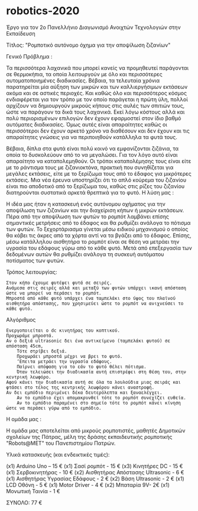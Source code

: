 # robotics-2020
Έργο για τον 2ο Πανελλήνιο Διαγωνισμό Ανοιχτών Τεχνολογιών στην Εκπαίδευση


Τίτλος: "Ρομποτικό αυτόνομο όχημα για την αποψίλωση ζιζανίων"

Γενικό Πρόβλημα :

Τα περισσότερα λαχανικά που μπορεί κανείς να προμηθευτεί παράγονται σε θερμοκήπια, τα οποία λειτουργούν με όλο και περισσότερες αυτοματοποιημένες διαδικασίες. Βέβαια, τα τελευταία χρόνια παρατηρείται μία αύξηση των μικρών και των καλλιεργήσιμων εκτάσεων ακόμα και σε αστικές περιοχές. Και καθώς όλο και περισσότερος κόσμος ενδιαφέρεται για τον τρόπο με τον οποίο παράγεται η πρώτη ύλη, πολλοί αρχίζουν να δημιουργούν μικρούς κήπους στις αυλές των σπιτιών τους, ώστε να παράγουν τα δικά τους λαχανικά. Εκεί λόγω κόστους αλλά και πολύ περιορισμένων επιλογών δεν έχουν εφαρμοστεί στον ίδιο βαθμό αυτόματες διαδικασίες. Όμως αυτές είναι απαραίτητες καθώς οι περισσότεροι δεν έχουν αρκετό χρόνο να διαθέσουν και δεν έχουν και τις απαραίτητες γνώσεις για να περιποιηθούν κατάλληλα τα φυτά τους.

Βέβαια, δίπλα στα φυτά είναι πολύ κοινό να εμφανίζονται ζιζάνια, τα οποία το δυσκολεύουν από το να μεγαλώσει. Για τον λόγο αυτό είναι απαραίτητο να καταπολεμηθούν. Οι τρόποι καταπολέμησης τους είναι είτε με το ράντισμα τους με ζιζανιοκτόνα, πρακτική που συνηθίζεται για μεγάλες εκτάσεις, είτε με το ξερίζωμα τους από το έδαφος για μικρότερες εκτάσεις. Μια νέα έρευνα υποστηρίζει ότι το απλό κούρεμα του ζιζανίου είναι πιο αποδοτικό από το ξερίζωμα του, καθώς στις ρίζες του ζιζανίου διατηρούνται συστατικά αρκετά θρεπτικά για το φυτό.
Η λύση μας :

Η ιδέα μας ήταν η κατασκευή ενός αυτόνομου οχήματος για την αποψίλωση των ζιζανίων και την διαχείριση κήπων ή μικρών εκτάσεων. Πέρα από την αποψίλωση των φυτών το ρομπότ λαμβάνει επίσης σημαντικές μετρήσεις από το έδαφος και θα ρυθμίζει ανάλογα το πότισμα των φυτών. Το ξεχορτάριασμα γίνεται μέσω ειδικού μηχανισμού ο οποίος θα κόβει τις άκρες από τα χόρτα αντί να τα βγάζει από το έδαφος. Επίσης, μέσω κατάλληλου αισθητήρα το ρομπότ είναι σε θέση να μετράει την υγρασία του εδάφους γύρω από το κάθε φυτό. Μετά από επεξεργασία των δεδομένων αυτών θα ρυθμίζει ανάλογα τη συσκευή αυτόματου ποτίσματος των φυτών.

Τρόπος λειτουργίας:

    Στον κήπο έχουμε φυτέψει φυτά σε σειρές.
    Ανάμεσα στις σειρές αλλά και μεταξύ των φυτών υπάρχει ικανή απόσταση ώστε να μπορεί να περάσει το ρομπότ.
    Μπροστά από κάθε φυτό υπάρχει ένα ταμπελάκι στο ύψος του πλαϊνού αισθητήρα απόστασης, που χρησιμεύει ώστε το ρομπότ να ανιχνεύσει το κάθε φυτό.

Αλγόριθμος

    Ενεργοποιείται ο dc κινητήρας του κοπτικού.
    Προχωράμε μπροστά.
    Αν ο δεξιά ultrasonic δει ένα αντικείμενο (ταμπελάκι φυτού) σε απόσταση 45cm,
        Τότε στρίβει δεξιά.
        Προχωράει μπροστά μέχρι να βρει το φυτό.
        ‘Επειτα μετράει την υγρασία εδάφους.
        Παίρνει απόφαση για το εάν το φυτό θέλει πότισμα.
        Όταν τελειώσει την διαδικασία αυτή επιστρέφει στη θέση του, στην κεντρική λεωφόρο.
    Αφού κάνει την διαδικασία αυτή σε όλα τα λουλούδια μιας σειράς και φτάσει στο τέλος της κεντρικής λεωφόρου κάνει αναστροφή.
    Αν δει εμπόδιο περιμένει δέκα δευτερόλεπτα και ξαναελέγχει.
        Αν το εμπόδιο έχει απομακρυνθεί τότε το ρομπότ συνεχίζει ευθεία.
        Αν το εμπόδιο παραμένει στο σημείο τότε το ρομπότ κάνει κίνηση ώστε να περάσει γύρω από το εμπόδιο.


Η ομάδα μας :

Η ομάδα μας αποτελείται από μικρούς ρομποτιστές, μαθητές Δημοτικών σχολείων της Πάτρας, μέλη της δράσης εκπαιδευτικής ρομποτικής "Robots@ΜΕΤ" του Πανεπιστημίου Πατρών.

Υλικά κατασκευής (και ενδεικτικές τιμές):

(x1) Arduino Uno – 15 €
(x1) Σασί ρομπότ - 15 €
(x3) Κινητήρες DC - 15 €
(x1) Σερβοκινητήρας - 10 €
(x2) Αισθητήρας Απόστασης Ultrasonic - 6 €
(x1) Αισθητήρας Υγρασίας Εδάφους - 2 €
(x2) Βάση Ultrasonic - 2 €
(x1) LCD Οθόνη - 5 €
(x1) Motor Driver - 4 €
(x2) Μπαταρία 9V- 2€
(x1) Μονωτική Ταινία - 1 €

ΣΥΝΟΛΟ: 77 €
